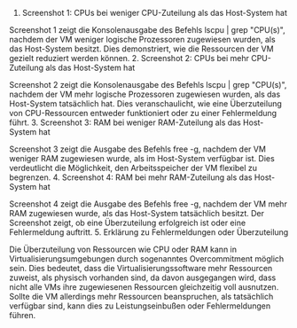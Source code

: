 1. Screenshot 1: CPUs bei weniger CPU-Zuteilung als das Host-System hat

Screenshot 1 zeigt die Konsolenausgabe des Befehls lscpu | grep "CPU(s)", nachdem der VM weniger logische Prozessoren zugewiesen wurden, als das Host-System besitzt. Dies demonstriert, wie die Ressourcen der VM gezielt reduziert werden können.
2. Screenshot 2: CPUs bei mehr CPU-Zuteilung als das Host-System hat

Screenshot 2 zeigt die Konsolenausgabe des Befehls lscpu | grep "CPU(s)", nachdem der VM mehr logische Prozessoren zugewiesen wurden, als das Host-System tatsächlich hat. Dies veranschaulicht, wie eine Überzuteilung von CPU-Ressourcen entweder funktioniert oder zu einer Fehlermeldung führt.
3. Screenshot 3: RAM bei weniger RAM-Zuteilung als das Host-System hat

Screenshot 3 zeigt die Ausgabe des Befehls free -g, nachdem der VM weniger RAM zugewiesen wurde, als im Host-System verfügbar ist. Dies verdeutlicht die Möglichkeit, den Arbeitsspeicher der VM flexibel zu begrenzen.
4. Screenshot 4: RAM bei mehr RAM-Zuteilung als das Host-System hat

Screenshot 4 zeigt die Ausgabe des Befehls free -g, nachdem der VM mehr RAM zugewiesen wurde, als das Host-System tatsächlich besitzt. Der Screenshot zeigt, ob eine Überzuteilung erfolgreich ist oder eine Fehlermeldung auftritt.
5. Erklärung zu Fehlermeldungen oder Überzuteilung

Die Überzuteilung von Ressourcen wie CPU oder RAM kann in Virtualisierungsumgebungen durch sogenanntes Overcommitment möglich sein. Dies bedeutet, dass die Virtualisierungssoftware mehr Ressourcen zuweist, als physisch vorhanden sind, da davon ausgegangen wird, dass nicht alle VMs ihre zugewiesenen Ressourcen gleichzeitig voll ausnutzen. Sollte die VM allerdings mehr Ressourcen beanspruchen, als tatsächlich verfügbar sind, kann dies zu Leistungseinbußen oder Fehlermeldungen führen.